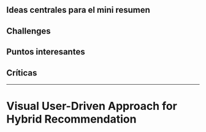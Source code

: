 Ideas centrales para el mini resumen
- 
Challenges
- 
Puntos interesantes
- 
Críticas
- 

---

# Visual User-Driven Approach for Hybrid Recommendation


